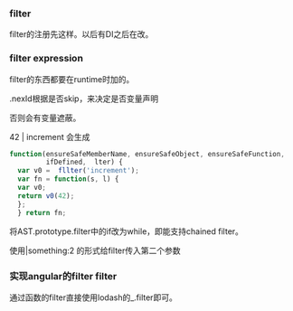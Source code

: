 ### filter

filter的注册先这样。以后有DI之后在改。

### filter expression

filter的东西都要在runtime时加的。

.nexId根据是否skip，来决定是否变量声明

否则会有变量遮蔽。

42 | increment
会生成

```javascript
function(ensureSafeMemberName, ensureSafeObject, ensureSafeFunction,
         ifDefined,  lter) {
  var v0 =  fllter('increment');
  var fn = function(s, l) {
  var v0;
  return v0(42);
  };
  } return fn;
```

将AST.prototype.filter中的if改为while，即能支持chained filter。

使用|something:2 的形式给filter传入第二个参数

### 实现angular的filter filter
通过函数的filter直接使用lodash的_.filter即可。

